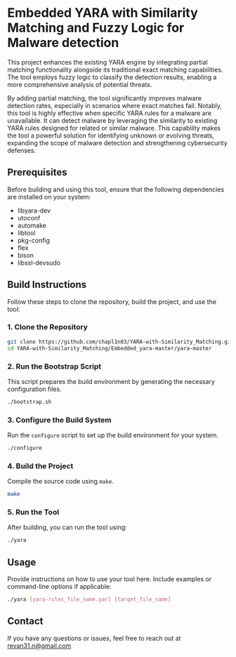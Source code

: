 # Embedded YARA with Similarity Matching and Fuzzy Logic for Malware detection

This project enhances the existing YARA engine by integrating partial matching functionality alongside its traditional exact matching capabilities. The tool employs fuzzy logic to classify the detection results, enabling a more comprehensive analysis of potential threats.

By adding partial matching, the tool significantly improves malware detection rates, especially in scenarios where exact matches fail. Notably, this tool is highly effective when specific YARA rules for a malware are unavailable. It can detect malware by leveraging the similarity to existing YARA rules designed for related or similar malware. This capability makes the tool a powerful solution for identifying unknown or evolving threats, expanding the scope of malware detection and strengthening cybersecurity defenses.

## Prerequisites

Before building and using this tool, ensure that the following dependencies are installed on your system:

- libyara-dev
- utoconf
- automake
- libtool
- pkg-config
- flex
- bison
- libssl-devsudo

## Build Instructions

Follow these steps to clone the repository, build the project, and use the tool:

### 1. Clone the Repository
```bash
git clone https://github.com/chapl1n03/YARA-with-Similarity_Matching.git
cd YARA-with-Similarity_Matching/Embedded_yara-master/yara-master
```

### 2. Run the Bootstrap Script
This script prepares the build environment by generating the necessary configuration files.
```bash
./bootstrap.sh
```

### 3. Configure the Build System
Run the `configure` script to set up the build environment for your system.
```bash
./configure
```

### 4. Build the Project
Compile the source code using `make`.
```bash
make
```

### 5. Run the Tool
After building, you can run the tool using:
```bash
./yara
```

## Usage
Provide instructions on how to use your tool here. Include examples or command-line options if applicable:

```bash
./yara [yara-rules_file_name.yar] [target_file_name]
```

## Contact

If you have any questions or issues, feel free to reach out at revan31.n@gmail.com

